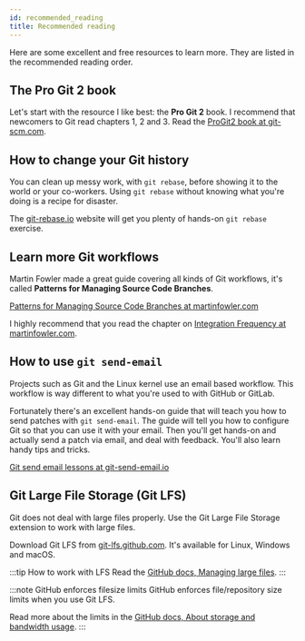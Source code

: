```yaml
---
id: recommended_reading
title: Recommended reading
---
```


Here are some excellent and free resources to learn more.
They are listed in the recommended reading order.

## The Pro Git 2 book

Let's start with the resource I like best: the **Pro Git 2** book.
I recommend that newcomers to Git read chapters 1, 2 and 3.
Read the [ProGit2 book at git-scm.com](https://git-scm.com/book/en/v2).

## How to change your Git history

You can clean up messy work, with `git rebase`, before showing it to the world or your co-workers.
Using `git rebase` without knowing what you're doing is a recipe for disaster.

The [git-rebase.io](https://git-rebase.io/) website will get you plenty of hands-on `git rebase` exercise.

## Learn more Git workflows

Martin Fowler made a great guide covering all kinds of Git workflows, it's called **Patterns for Managing Source Code Branches**.

[Patterns for Managing Source Code Branches at martinfowler.com](https://martinfowler.com/articles/branching-patterns.html#integration-frequency)

I highly recommend that you read the chapter on [Integration Frequency at martinfowler.com](https://martinfowler.com/articles/branching-patterns.html#integration-frequency).

## How to use `git send-email`

Projects such as Git and the Linux kernel use an email based workflow.
This workflow is way different to what you're used to with GitHub or GitLab.

Fortunately there's an excellent hands-on guide that will teach you how to send patches with `git send-email`.
The guide will tell you how to configure Git so that you can use it with your email.
Then you'll get hands-on and actually send a patch via email, and deal with feedback.
You'll also learn handy tips and tricks.

[Git send email lessons at git-send-email.io](https://git-send-email.io/)

## Git Large File Storage (Git LFS)

Git does not deal with large files properly.
Use the Git Large File Storage extension to work with large files.

Download Git LFS from [git-lfs.github.com](https://git-lfs.github.com/).
It's available for Linux, Windows and macOS.

:::tip How to work with LFS
Read the [GitHub docs, Managing large files](https://docs.github.com/en/free-pro-team@latest/github/managing-large-files).
:::

:::note GitHub enforces filesize limits
GitHub enforces file/repository size limits when you use Git LFS.

Read more about the limits in the [GitHub docs, About storage and bandwidth usage](https://docs.github.com/en/free-pro-team@latest/github/managing-large-files/about-storage-and-bandwidth-usage).
:::
